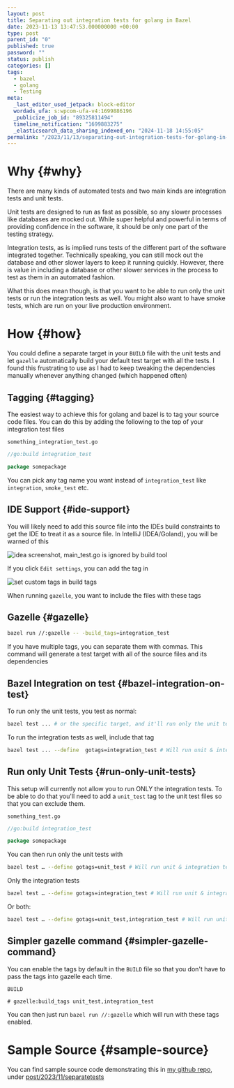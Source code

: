 ```yaml
---
layout: post
title: Separating out integration tests for golang in Bazel
date: 2023-11-13 13:47:53.000000000 +00:00
type: post
parent_id: "0"
published: true
password: ""
status: publish
categories: []
tags:
  - bazel
  - golang
  - Testing
meta:
  _last_editor_used_jetpack: block-editor
  wordads_ufa: s:wpcom-ufa-v4:1699886196
  _publicize_job_id: "89325811494"
  timeline_notification: "1699883275"
  _elasticsearch_data_sharing_indexed_on: "2024-11-18 14:55:05"
permalink: "/2023/11/13/separating-out-integration-tests-for-golang-in-bazel/"
---
```


# Why {#why}

There are many kinds of automated tests and two main kinds are integration tests
and unit tests.

Unit tests are designed to run as fast as possible, so any slower processes like
databases are mocked out. While super helpful and powerful in terms of providing
confidence in the software, it should be only one part of the testing strategy.

Integration tests, as is implied runs tests of the different part of the
software integrated together. Technically speaking, you can still mock out the
database and other slower layers to keep it running quickly. However, there is
value in including a database or other slower services in the process to test as
them in an automated fashion.

What this does mean though, is that you want to be able to run only the unit
tests or run the integration tests as well. You might also want to have smoke
tests, which are run on your live production environment.

# How {#how}

You could define a separate target in your `BUILD` file with the unit tests and
let `gazelle` automatically build your default test target with all the tests. I
found this frustrating to use as I had to keep tweaking the dependencies
manually whenever anything changed (which happened often)

## Tagging {#tagging}

The easiest way to achieve this for golang and bazel is to tag your source code
files. You can do this by adding the following to the top of your integration
test files

`something_integration_test.go`

```go
//go:build integration_test

package somepackage
```

You can pick any tag name you want instead of `integration_test` like
`integration`, `smoke_test` etc.

## IDE Support {#ide-support}

You will likely need to add this source file into the IDEs build constraints to
get the IDE to treat it as a source file. In IntelliJ (IDEA/Goland), you will be
warned of this

![idea screenshot, main_test.go is ignored by build tool](/assets/2023/11/image.png)

If you click `Edit settings`, you can add the tag in

![set custom tags in build tags](/assets/2023/11/image-1.png)

When running `gazelle`, you want to include the files with these tags

## Gazelle {#gazelle}

```bash
bazel run //:gazelle -- -build_tags=integration_test
```

If you have multiple tags, you can separate them with commas. This command will
generate a test target with all of the source files and its dependencies

## Bazel Integration on test {#bazel-integration-on-test}

To run only the unit tests, you test as normal:

```bash
bazel test ... # or the specific target, and it'll run only the unit tests
```

To run the integration tests as well, include that tag

```bash
bazel test ... --define  gotags=integration_test # Will run unit & integration tests
```

## Run only Unit Tests {#run-only-unit-tests}

This setup will currently not allow you to run ONLY the integration tests. To be
able to do that you\'ll need to add a `unit_test` tag to the unit test files so
that you can exclude them.

```
something_test.go
```

```go
//go:build integration_test

package somepackage
```

You can then run only the unit tests with

```bash
bazel test … --define gotags=unit_test # Will run unit & integration tests
```

Only the integration tests

```bash
bazel test … --define gotags=integration_test # Will run unit & integration tests
```

Or both:

```bash
bazel test … --define gotags=unit_test,integration_test # Will run unit & integration tests
```

## Simpler gazelle command {#simpler-gazelle-command}

You can enable the tags by default in the `BUILD` file so that you don\'t have
to pass the tags into gazelle each time.

`BUILD`

```starlark
# gazelle:build_tags unit_test,integration_test
```

You can then just run `bazel run //:gazelle` which will run with these tags
enabled.

# Sample Source {#sample-source}

You can find sample source code demonstrating this in
[my github repo](https://github.com/drone-ah/wordsonsand), under
[post/2023/11/separatetests](https://github.com/drone-ah/wordsonsand/tree/main/post/2023/11/separatetests)
